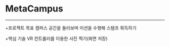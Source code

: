 # MetaCampus
------------
+프로젝트 목표
	캠퍼스 공간을 둘러보며 미션을 수행해 스탬프 획득하기

+핵심 기술
	VR 컨트롤러를 이용한 사진 찍기(화면 저장)
